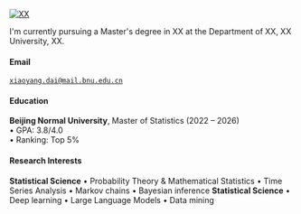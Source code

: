 [![XX](https://img.shields.io/badge/XX-github-blue?logo=github)](https://github.com/XX)

I'm currently pursuing a Master's degree in XX at the Department of XX, XX University, XX.

#### Email  
<code>xiaoyang.dai@mail.bnu.edu.cn</code>  

#### Education  
**Beijing Normal University**, Master of Statistics (2022 – 2026)  
• GPA: 3.8/4.0  
• Ranking: Top 5% 


#### Research Interests  
**Statistical Science**
• ​Probability Theory & Mathematical Statistics
• Time Series Analysis
• Markov chains
• Bayesian inference
**Statistical Science**
• Deep learning
• Large Language Models
• Data mining
